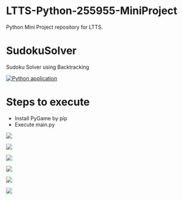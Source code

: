 # LTTS-Python-255955-MiniProject
Python Mini Project repository for LTTS.

# SudokuSolver

Sudoku Solver using Backtracking

[![Python application](https://github.com/AdityaGautam05/LTTS-Python-255955-MiniProject/actions/workflows/python-app.yml/badge.svg)](https://github.com/AdityaGautam05/LTTS-Python-255955-MiniProject/actions/workflows/python-app.yml)

# Steps to execute

- Install PyGame by pip
- Execute main.py

![](https://github.com/AdityaGautam05/LTTS-Python-255955-MiniProject/blob/master/SudokuSolver/images/1.png)

![](https://github.com/AdityaGautam05/LTTS-Python-255955-MiniProject/blob/master/SudokuSolver/images/2.png)

![](https://github.com/AdityaGautam05/LTTS-Python-255955-MiniProject/blob/master/SudokuSolver/images/3.png)

![](https://github.com/AdityaGautam05/LTTS-Python-255955-MiniProject/blob/master/SudokuSolver/images/4.png)

![](https://github.com/AdityaGautam05/LTTS-Python-255955-MiniProject/blob/master/SudokuSolver/images/5.png)

![](https://github.com/AdityaGautam05/LTTS-Python-255955-MiniProject/blob/master/SudokuSolver/images/6.png)
